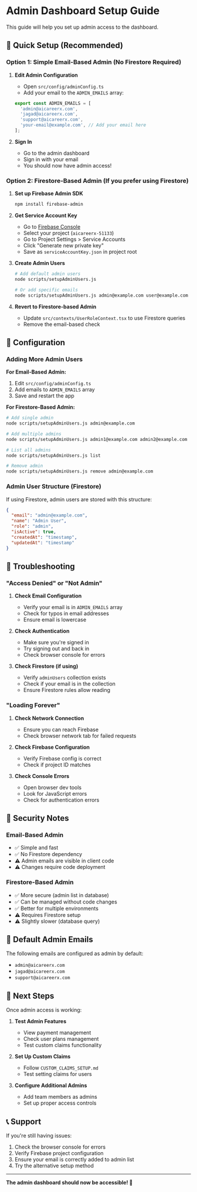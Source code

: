 # Admin Dashboard Setup Guide

This guide will help you set up admin access to the dashboard.

## 🚀 Quick Setup (Recommended)

### Option 1: Simple Email-Based Admin (No Firestore Required)

1. **Edit Admin Configuration**
   - Open `src/config/adminConfig.ts`
   - Add your email to the `ADMIN_EMAILS` array:
   ```typescript
   export const ADMIN_EMAILS = [
     'admin@aicareerx.com',
     'jagad@aicareerx.com',
     'support@aicareerx.com',
     'your-email@example.com', // Add your email here
   ];
   ```

2. **Sign In**
   - Go to the admin dashboard
   - Sign in with your email
   - You should now have admin access!

### Option 2: Firestore-Based Admin (If you prefer using Firestore)

1. **Set up Firebase Admin SDK**
   ```bash
   npm install firebase-admin
   ```

2. **Get Service Account Key**
   - Go to [Firebase Console](https://console.firebase.google.com/)
   - Select your project (`aicareerx-51133`)
   - Go to Project Settings > Service Accounts
   - Click "Generate new private key"
   - Save as `serviceAccountKey.json` in project root

3. **Create Admin Users**
   ```bash
   # Add default admin users
   node scripts/setupAdminUsers.js
   
   # Or add specific emails
   node scripts/setupAdminUsers.js admin@example.com user@example.com
   ```

4. **Revert to Firestore-based Admin**
   - Update `src/contexts/UserRoleContext.tsx` to use Firestore queries
   - Remove the email-based check

## 🔧 Configuration

### Adding More Admin Users

**For Email-Based Admin:**
1. Edit `src/config/adminConfig.ts`
2. Add emails to `ADMIN_EMAILS` array
3. Save and restart the app

**For Firestore-Based Admin:**
```bash
# Add single admin
node scripts/setupAdminUsers.js admin@example.com

# Add multiple admins
node scripts/setupAdminUsers.js admin1@example.com admin2@example.com

# List all admins
node scripts/setupAdminUsers.js list

# Remove admin
node scripts/setupAdminUsers.js remove admin@example.com
```

### Admin User Structure (Firestore)

If using Firestore, admin users are stored with this structure:
```json
{
  "email": "admin@example.com",
  "name": "Admin User",
  "role": "admin",
  "isActive": true,
  "createdAt": "timestamp",
  "updatedAt": "timestamp"
}
```

## 🐛 Troubleshooting

### "Access Denied" or "Not Admin"

1. **Check Email Configuration**
   - Verify your email is in `ADMIN_EMAILS` array
   - Check for typos in email addresses
   - Ensure email is lowercase

2. **Check Authentication**
   - Make sure you're signed in
   - Try signing out and back in
   - Check browser console for errors

3. **Check Firestore (if using)**
   - Verify `adminUsers` collection exists
   - Check if your email is in the collection
   - Ensure Firestore rules allow reading

### "Loading Forever"

1. **Check Network Connection**
   - Ensure you can reach Firebase
   - Check browser network tab for failed requests

2. **Check Firebase Configuration**
   - Verify Firebase config is correct
   - Check if project ID matches

3. **Check Console Errors**
   - Open browser dev tools
   - Look for JavaScript errors
   - Check for authentication errors

## 🔐 Security Notes

### Email-Based Admin
- ✅ Simple and fast
- ✅ No Firestore dependency
- ⚠️ Admin emails are visible in client code
- ⚠️ Changes require code deployment

### Firestore-Based Admin
- ✅ More secure (admin list in database)
- ✅ Can be managed without code changes
- ✅ Better for multiple environments
- ⚠️ Requires Firestore setup
- ⚠️ Slightly slower (database query)

## 📝 Default Admin Emails

The following emails are configured as admin by default:
- `admin@aicareerx.com`
- `jagad@aicareerx.com`
- `support@aicareerx.com`

## 🚀 Next Steps

Once admin access is working:

1. **Test Admin Features**
   - View payment management
   - Check user plans management
   - Test custom claims functionality

2. **Set Up Custom Claims**
   - Follow `CUSTOM_CLAIMS_SETUP.md`
   - Test setting claims for users

3. **Configure Additional Admins**
   - Add team members as admins
   - Set up proper access controls

## 📞 Support

If you're still having issues:

1. Check the browser console for errors
2. Verify Firebase project configuration
3. Ensure your email is correctly added to admin list
4. Try the alternative setup method

---

**The admin dashboard should now be accessible! 🎉**
